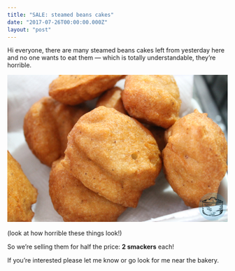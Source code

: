 ```yaml
---
title: "SALE: steamed beans cakes"
date: "2017-07-26T00:00:00.000Z"
layout: "post"
---
```

Hi everyone, there are many steamed beans cakes left from yesterday here and no one wants to eat them — which is totally understandable, they’re horrible.

![](/css/bolinho-grande.jpg "css/bolinho-grande.jpg")

\(look at how horrible these things look!)

So we’re selling them for half the price: **2 smackers** each!

If you’re interested please let me know or go look for me near the bakery.